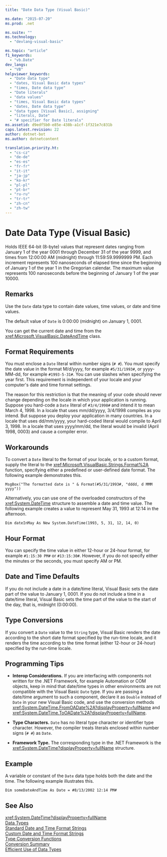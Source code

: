 ```yaml
---
title: "Date Data Type (Visual Basic)"

ms.date: "2015-07-20"
ms.prod: .net

ms.suite: ""
ms.technology: 
  - "devlang-visual-basic"

ms.topic: "article"
f1_keywords: 
  - "vb.Date"
dev_langs: 
  - "VB"
helpviewer_keywords: 
  - "Date data type"
  - "dates, Visual Basic data types"
  - "times, Date data type"
  - "Date literals"
  - "data values"
  - "times, Visual Basic data types"
  - "dates, Date data type"
  - "data types [Visual Basic], assigning"
  - "literals, Date"
  - "# specifier for Date literals"
ms.assetid: d9edf5b0-e85e-438b-a1cf-1f321e7c831b
caps.latest.revision: 22
author: dotnet-bot
ms.author: dotnetcontent

translation.priority.ht: 
  - "cs-cz"
  - "de-de"
  - "es-es"
  - "fr-fr"
  - "it-it"
  - "ja-jp"
  - "ko-kr"
  - "pl-pl"
  - "pt-br"
  - "ru-ru"
  - "tr-tr"
  - "zh-cn"
  - "zh-tw"
---
```

# Date Data Type (Visual Basic)
Holds IEEE 64-bit (8-byte) values that represent dates ranging from January 1 of the year 0001 through December 31 of the year 9999, and times from 12:00:00 AM (midnight) through 11:59:59.9999999 PM. Each increment represents 100 nanoseconds of elapsed time since the beginning of January 1 of the year 1 in the Gregorian calendar. The maximum value represents 100 nanoseconds before the beginning of January 1 of the year 10000.  
  
## Remarks  
 Use the `Date` data type to contain date values, time values, or date and time values.  
  
 The default value of `Date` is 0:00:00 (midnight) on January 1, 0001.  
  
 You can get the current date and time from the <xref:Microsoft.VisualBasic.DateAndTime> class.  
  
## Format Requirements  
 You must enclose a `Date` literal within number signs (`# #`). You must specify the date value in the format M/d/yyyy, for example `#5/31/1993#`, or yyyy-MM-dd, for example `#1993-5-31#`. You can use slashes when specifying the year first.  This requirement is independent of your locale and your computer's date and time format settings.  
  
 The reason for this restriction is that the meaning of your code should never change depending on the locale in which your application is running. Suppose you hard-code a `Date` literal of `#3/4/1998#` and intend it to mean March 4, 1998. In a locale that uses mm/dd/yyyy, 3/4/1998 compiles as you intend. But suppose you deploy your application in many countries. In a locale that uses dd/mm/yyyy, your hard-coded literal would compile to April 3, 1998. In a locale that uses yyyy/mm/dd, the literal would be invalid (April 1998, 0003) and cause a compiler error.  
  
## Workarounds  
 To convert a `Date` literal to the format of your locale, or to a custom format, supply the literal to the <xref:Microsoft.VisualBasic.Strings.Format%2A> function, specifying either a predefined or user-defined date format. The following example demonstrates this.  
  
```  
MsgBox("The formatted date is " & Format(#5/31/1993#, "dddd, d MMM yyyy"))  
```  
  
 Alternatively, you can use one of the overloaded constructors of the <xref:System.DateTime> structure to assemble a date and time value. The following example creates a value to represent May 31, 1993 at 12:14 in the afternoon.  
  
```  
Dim dateInMay As New System.DateTime(1993, 5, 31, 12, 14, 0)  
```  
  
## Hour Format  
 You can specify the time value in either 12-hour or 24-hour format, for example `#1:15:30 PM#` or `#13:15:30#`. However, if you do not specify either the minutes or the seconds, you must specify AM or PM.  
  
## Date and Time Defaults  
 If you do not include a date in a date/time literal, Visual Basic sets the date part of the value to January 1, 0001. If you do not include a time in a date/time literal, Visual Basic sets the time part of the value to the start of the day, that is, midnight (0:00:00).  
  
## Type Conversions  
 If you convert a `Date` value to the `String` type, Visual Basic renders the date according to the short date format specified by the run-time locale, and it renders the time according to the time format (either 12-hour or 24-hour) specified by the run-time locale.  
  
## Programming Tips  
  
-   **Interop Considerations.** If you are interfacing with components not written for the .NET Framework, for example Automation or COM objects, keep in mind that date/time types in other environments are not compatible with the Visual Basic `Date` type. If you are passing a date/time argument to such a component, declare it as `Double` instead of `Date` in your new Visual Basic code, and use the conversion methods <xref:System.DateTime.FromOADate%2A?displayProperty=fullName> and <xref:System.DateTime.ToOADate%2A?displayProperty=fullName>.  
  
-   **Type Characters.** `Date` has no literal type character or identifier type character. However, the compiler treats literals enclosed within number signs (`# #`) as `Date`.  
  
-   **Framework Type.** The corresponding type in the .NET Framework is the <xref:System.DateTime?displayProperty=fullName> structure.  
  
## Example  
 A variable or constant of the `Date` data type holds both the date and the time. The following example illustrates this.  
  
```  
Dim someDateAndTime As Date = #8/13/2002 12:14 PM#  
```  
  
## See Also  
 <xref:System.DateTime?displayProperty=fullName>   
 [Data Types](../../../visual-basic/language-reference/data-types/data-type-summary.md)   
 [Standard Date and Time Format Strings](../../../standard/base-types/standard-date-and-time-format-strings.md)   
 [Custom Date and Time Format Strings](../../../standard/base-types/custom-date-and-time-format-strings.md)   
 [Type Conversion Functions](../../../visual-basic/language-reference/functions/type-conversion-functions.md)   
 [Conversion Summary](../../../visual-basic/language-reference/keywords/conversion-summary.md)   
 [Efficient Use of Data Types](../../../visual-basic/programming-guide/language-features/data-types/efficient-use-of-data-types.md)
